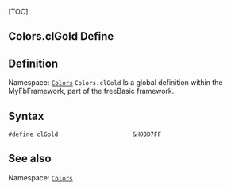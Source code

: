 [TOC]
## Colors.clGold Define

## Definition
Namespace: [`Colors`](Colors.md)
`Colors.clGold` Is a global definition within the MyFbFramework, part of the freeBasic framework.
## Syntax

```freeBasic
#define clGold                     &H00D7FF
```

## See also
Namespace: [`Colors`](Colors.md)
